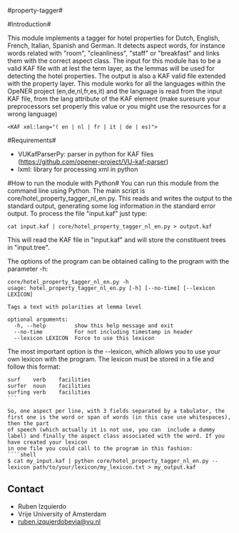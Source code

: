 #property-tagger#

#Introduction#

This module implements a tagger for hotel properties for Dutch, English, French, Italian, Spanish and German. It detects aspect words,
for instance words related with "room", "cleanliness", "staff" or "breakfast" and links them with the correct aspect class.
The input for this module has to be a valid KAF file with at lest the term layer, as the lemmas will be used for detecting the hotel properties. The output is also
a KAF valid file extended with the property layer. This module works for all the languages within the OpeNER project (en,de,nl,fr,es,it) and the language is read from
the input KAF file, from the lang attribute of the KAF element  (make suresure your preprocessors set properly this value or you might use the resources for a wrong language)
````shell
<KAF xml:lang="( en | nl | fr | it | de | es)">
````

#Requirements#
* VUKafParserPy: parser in python for KAF files (https://github.com/opener-project/VU-kaf-parser)
* lxml: library for processing xml in python



#How to run the module with Python#
You can run this module from the command line using Python. The main script is core/hotel_property_tagger_nl_en.py. This reads
and writes the output to the standard output, generating some log information in the standard error output. To process the file
"input.kaf" just type:
````shell
cat input.kaf | core/hotel_property_tagger_nl_en.py > output.kaf
````

This will read the KAF file in "input.kaf" and will store the constituent trees in "input.tree".

The options of the program can be obtained calling to the program with the parameter -h:
````shell
core/hotel_property_tagger_nl_en.py -h
usage: hotel_property_tagger_nl_en.py [-h] [--no-time] [--lexicon LEXICON]

Tags a text with polarities at lemma level

optional arguments:
  -h, --help         show this help message and exit
  --no-time          For not including timestamp in header
  --lexicon LEXICON  Force to use this lexicon
````

The most important option is the --lexicon, which allows you to use your own lexicon with the program. The lexicon must be stored in a file and follow this format:
````shell
surf	verb	facilities
surfer	noun	facilities
surfing	verb	facilities
```

So, one aspect per line, with 3 fields separated by a tabulator, the first one is the word or span of words (in this case use whitespaces), then the part
of speech (which actually it is not use, you can  include a dummy label) and finally the aspect class associated with the word. If you have created your lexicon
in one file you could call to the program in this fashion:
````shell
$ cat my_input.kaf | python core/hotel_property_tagger_nl_en.py --lexicon path/to/your/lexicon/my_lexicon.txt > my_output.kaf
````

Contact
------
* Ruben Izquierdo
* Vrije University of Amsterdam
* ruben.izquierdobevia@vu.nl

